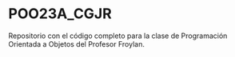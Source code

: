 # POO23A_CGJR
Repositorio con el código completo para la clase de Programación Orientada a Objetos del Profesor Froylan.
